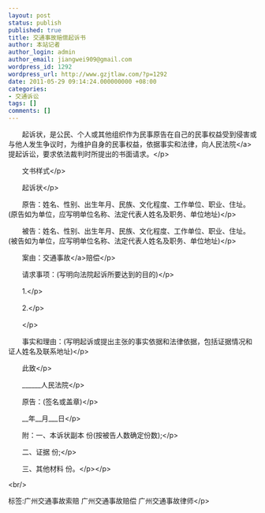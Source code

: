 ```yaml
---
layout: post
status: publish
published: true
title: 交通事故赔偿起诉书
author: 本站记者
author_login: admin
author_email: jiangwei909@gmail.com
wordpress_id: 1292
wordpress_url: http://www.gzjtlaw.com/?p=1292
date: 2011-05-29 09:14:24.000000000 +08:00
categories:
- 交通诉讼
tags: []
comments: []
---
```

<p><p>　　起诉状，是公民、个人或其他组织作为民事原告在自己的民事权益受到侵害或与他人发生争议时，为维护自身的民事权益，依据事实和法律，向<a>人民法院<&#47;a>提起诉讼，要求依法裁判时所提出的书面请求。<&#47;p><p>　　文书样式<&#47;p><p>　　起诉状<&#47;p><p>　　原告：姓名、性别、出生年月、民族、文化程度、工作单位、职业、住址。(原告如为单位，应写明单位名称、法定代表人姓名及职务、单位地址)<&#47;p><p>　　被告：姓名、性别、出生年月、民族、文化程度、工作单位、职业、住址。(被告如为单位，应写明单位名称、法定代表人姓名及职务、单位地址)<&#47;p><p>　　案由：<a>交通事故<&#47;a>赔偿<&#47;p><p>　　请求事项：(写明向法院起诉所要达到的目的)<&#47;p><p>　　1.<&#47;p><p>　　2.<&#47;p><p>　　<&#47;p><p>　　事实和理由：(写明起诉或提出主张的事实依据和法律依据，包括证据情况和证人姓名及联系地址)<&#47;p><p>　　此致<&#47;p><p>　　______人民法院<&#47;p><p>　　原告：(签名或盖章)<&#47;p><p>　　__年__月___日<&#47;p><p>　　附：一、本诉状副本 份(按被告人数确定份数);<&#47;p><p>　　二、证据 份;<&#47;p><p>　　三、其他材料 份。<&#47;p><&#47;p><br&#47;><p>标签:广州交通事故索赔 广州交通事故赔偿 广州交通事故律师<&#47;p>
